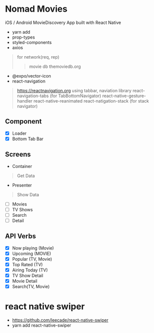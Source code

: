 # Nomad Movies

iOS / Android MovieDiscovery App built with React Native
- yarn add 
- prop-types 
- styled-components 
- axios
>for network(req, rep)
>>movie db
>themoviedb.org
- @expo/vector-icon 
- react-navigation
>https://reactnavigation.org
>using tabbar, naviation library
>react-navigation-tabs (for TabBottomNavigator)
>react-native-gesture-handler
>react-native-reanimated
>react-natigation-stack (for stack navigator)

## Component
- [X] Loader
- [X] Bottom Tab Bar

## Screens
- Container
>Get Data
- Presenter
>Show Data
- [ ] Movies
- [ ] TV Shows
- [ ] Search
- [ ] Detail

## API Verbs
 - [X] Now playing (Movie)
 - [X] Upcoming (MOVIE)
 - [X] Popular (TV, Movie)
 - [X] Top Rated (TV)
 - [X] Airing Today (TV)
 - [X] TV Show Detail
 - [X] Movie Detail
 - [X] Search(TV, Movie)

 # react native swiper
 - https://github.com/leecade/react-native-swiper
 - yarn add react-native-swiper